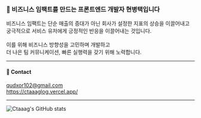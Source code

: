 ### 🚀 비즈니스 임팩트를 만드는 프론트엔드 개발자 현병택입니다

비즈니스 임팩트는 단순 매출의 증대가 아닌 회사가 설정한 지표의 상승을 이끌어내고
</br>
궁극적으로 서비스 유저에게 긍정적인 반응을 이끌어내는 것입니다.
</br>
</br>
이를 위해 비즈니스 방향성을 고민하며 개발하고 
</br>
더 나은 팀 커뮤니케이션, 빠른 실행력을 갖기 위해 노력합니다.

---
#### 👀 Contact
qudxor102@gmail.com
</br>
https://ctaaaglog.vercel.app/

---
![Ctaaag's GitHub stats](https://github-readme-stats.vercel.app/api?username=ctaaag&theme=dark&show_icons=true)
